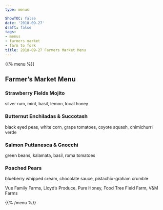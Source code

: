 ```yaml
---
type: menus

ShowTOC: false
date: '2018-09-27'
draft: false
tags:
- menus
- farmers market
- farm to fork
title: 2018-09-27 Farmers Market Menu
---
```


{{% menu %}}

## Farmer’s Market Menu

### Strawberry Fields Mojito

silver rum, mint, basil, lemon, local honey

### Butternut Enchiladas & Succotash

black eyed peas, white corn, grape tomatoes,
coyote squash, chimichurri verde

### Salmon Puttanesca & Gnocchi

green beans, kalamata, basil, roma tomatoes

### Poached Pears

blueberry whipped cream, chocolate sauce,
pistachio\-graham crumble


Vue Family Farms, Lloyd’s Produce, Pure Honey,
Food Tree Field Farm, V&M Farms

{{% /menu %}}
